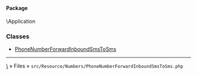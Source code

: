 ## 

#### Package
\Application







### Classes
* [PhoneNumberForwardInboundSmsToSms](classes/PhoneNumberForwardInboundSmsToSms)






***
[\\](Home) » Files » `src/Resource/Numbers/PhoneNumberForwardInboundSmsToSms.php`